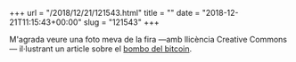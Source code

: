+++
url = "/2018/12/21/121543.html"
title = ""
date = "2018-12-21T11:15:43+00:00"
slug = "121543"
+++

M'agrada veure una foto meva de la fira —amb llicència Creative Commons— il·lustrant un article sobre el [bombo del bitcoin](http://www.lowyinterpreter.org/the-interpreter/answering-bitcoin-hype).